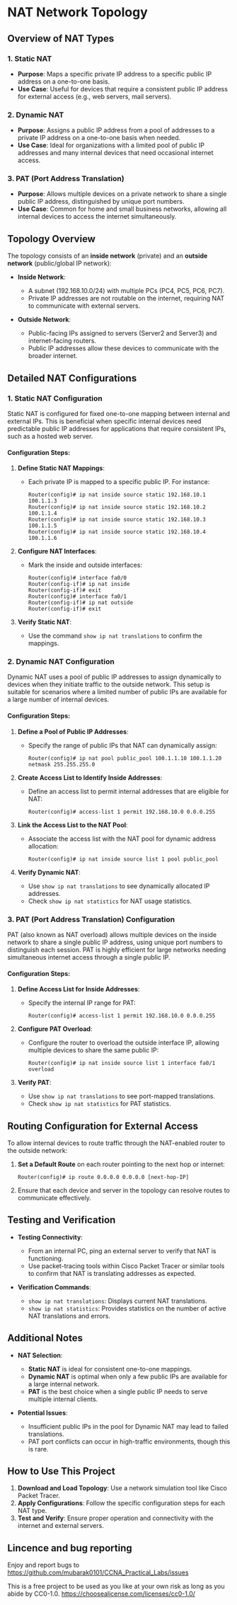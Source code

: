 
# NAT Network Topology


## Overview of NAT Types

### 1. **Static NAT**
   - **Purpose**: Maps a specific private IP address to a specific public IP address on a one-to-one basis.
   - **Use Case**: Useful for devices that require a consistent public IP address for external access (e.g., web servers, mail servers).
   
### 2. **Dynamic NAT**
   - **Purpose**: Assigns a public IP address from a pool of addresses to a private IP address on a one-to-one basis when needed.
   - **Use Case**: Ideal for organizations with a limited pool of public IP addresses and many internal devices that need occasional internet access.
   
### 3. **PAT (Port Address Translation)**
   - **Purpose**: Allows multiple devices on a private network to share a single public IP address, distinguished by unique port numbers.
   - **Use Case**: Common for home and small business networks, allowing all internal devices to access the internet simultaneously.

## Topology Overview

The topology consists of an **inside network** (private) and an **outside network** (public/global IP network):

- **Inside Network**:
  - A subnet (192.168.10.0/24) with multiple PCs (PC4, PC5, PC6, PC7).
  - Private IP addresses are not routable on the internet, requiring NAT to communicate with external servers.

- **Outside Network**:
  - Public-facing IPs assigned to servers (Server2 and Server3) and internet-facing routers.
  - Public IP addresses allow these devices to communicate with the broader internet.

## Detailed NAT Configurations

### 1. Static NAT Configuration

Static NAT is configured for fixed one-to-one mapping between internal and external IPs. This is beneficial when specific internal devices need predictable public IP addresses for applications that require consistent IPs, such as a hosted web server.

#### Configuration Steps:

1. **Define Static NAT Mappings**:
   - Each private IP is mapped to a specific public IP. For instance:
     ```plaintext
     Router(config)# ip nat inside source static 192.168.10.1 100.1.1.3
     Router(config)# ip nat inside source static 192.168.10.2 100.1.1.4
     Router(config)# ip nat inside source static 192.168.10.3 100.1.1.5
     Router(config)# ip nat inside source static 192.168.10.4 100.1.1.6
     ```

2. **Configure NAT Interfaces**:
   - Mark the inside and outside interfaces:
     ```plaintext
     Router(config)# interface fa0/0
     Router(config-if)# ip nat inside
     Router(config-if)# exit
     Router(config)# interface fa0/1
     Router(config-if)# ip nat outside
     Router(config-if)# exit
     ```

3. **Verify Static NAT**:
   - Use the command `show ip nat translations` to confirm the mappings.

### 2. Dynamic NAT Configuration

Dynamic NAT uses a pool of public IP addresses to assign dynamically to devices when they initiate traffic to the outside network. This setup is suitable for scenarios where a limited number of public IPs are available for a large number of internal devices.

#### Configuration Steps:

1. **Define a Pool of Public IP Addresses**:
   - Specify the range of public IPs that NAT can dynamically assign:
     ```plaintext
     Router(config)# ip nat pool public_pool 100.1.1.10 100.1.1.20 netmask 255.255.255.0
     ```

2. **Create Access List to Identify Inside Addresses**:
   - Define an access list to permit internal addresses that are eligible for NAT:
     ```plaintext
     Router(config)# access-list 1 permit 192.168.10.0 0.0.0.255
     ```

3. **Link the Access List to the NAT Pool**:
   - Associate the access list with the NAT pool for dynamic address allocation:
     ```plaintext
     Router(config)# ip nat inside source list 1 pool public_pool
     ```

4. **Verify Dynamic NAT**:
   - Use `show ip nat translations` to see dynamically allocated IP addresses.
   - Check `show ip nat statistics` for NAT usage statistics.

### 3. PAT (Port Address Translation) Configuration

PAT (also known as NAT overload) allows multiple devices on the inside network to share a single public IP address, using unique port numbers to distinguish each session. PAT is highly efficient for large networks needing simultaneous internet access through a single public IP.

#### Configuration Steps:

1. **Define Access List for Inside Addresses**:
   - Specify the internal IP range for PAT:
     ```plaintext
     Router(config)# access-list 1 permit 192.168.10.0 0.0.0.255
     ```

2. **Configure PAT Overload**:
   - Configure the router to overload the outside interface IP, allowing multiple devices to share the same public IP:
     ```plaintext
     Router(config)# ip nat inside source list 1 interface fa0/1 overload
     ```

3. **Verify PAT**:
   - Use `show ip nat translations` to see port-mapped translations.
   - Check `show ip nat statistics` for PAT statistics.

## Routing Configuration for External Access

To allow internal devices to route traffic through the NAT-enabled router to the outside network:

1. **Set a Default Route** on each router pointing to the next hop or internet:
   ```plaintext
   Router(config)# ip route 0.0.0.0 0.0.0.0 [next-hop-IP]
   ```

2. Ensure that each device and server in the topology can resolve routes to communicate effectively.

## Testing and Verification

- **Testing Connectivity**:
  - From an internal PC, ping an external server to verify that NAT is functioning.
  - Use packet-tracing tools within Cisco Packet Tracer or similar tools to confirm that NAT is translating addresses as expected.

- **Verification Commands**:
  - `show ip nat translations`: Displays current NAT translations.
  - `show ip nat statistics`: Provides statistics on the number of active NAT translations and errors.

## Additional Notes

- **NAT Selection**:
  - **Static NAT** is ideal for consistent one-to-one mappings.
  - **Dynamic NAT** is optimal when only a few public IPs are available for a large internal network.
  - **PAT** is the best choice when a single public IP needs to serve multiple internal clients.

- **Potential Issues**:
  - Insufficient public IPs in the pool for Dynamic NAT may lead to failed translations.
  - PAT port conflicts can occur in high-traffic environments, though this is rare.

## How to Use This Project

1. **Download and Load Topology**: Use a network simulation tool like Cisco Packet Tracer.
2. **Apply Configurations**: Follow the specific configuration steps for each NAT type.
3. **Test and Verify**: Ensure proper operation and connectivity with the internet and external servers.

## Lincence and bug reporting
Enjoy and report bugs to https://github.com/mubarak0101/CCNA_Practical_Labs/issues

This is a free project to be used as you like at your own risk as long as you abide by CC0-1.0. https://choosealicense.com/licenses/cc0-1.0/

